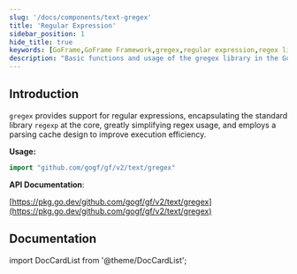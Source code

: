 ```yaml
---
slug: '/docs/components/text-gregex'
title: 'Regular Expression'
sidebar_position: 1
hide_title: true
keywords: [GoFrame,GoFrame Framework,gregex,regular expression,regex library,regex parsing,parsing cache,execution efficiency,project documentation,golang]
description: "Basic functions and usage of the gregex library in the GoFrame framework. gregex is a wrapper around the standard library regexp, providing a simplified way to use regular expressions and optimizing execution efficiency through parsing cache design, making regex operations more efficient and convenient."
---
```


## Introduction

`gregex` provides support for regular expressions, encapsulating the standard library `regexp` at the core, greatly simplifying regex usage, and employs a parsing cache design to improve execution efficiency.

**Usage:**

```go
import "github.com/gogf/gf/v2/text/gregex"
```

**API Documentation**:

[https://pkg.go.dev/github.com/gogf/gf/v2/text/gregex](https://pkg.go.dev/github.com/gogf/gf/v2/text/gregex)

## Documentation

import DocCardList from '@theme/DocCardList';

<DocCardList />